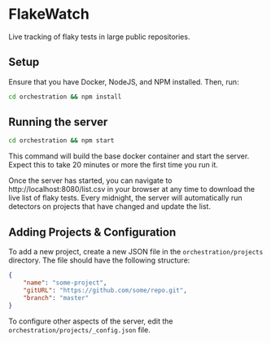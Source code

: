 # FlakeWatch

Live tracking of flaky tests in large public repositories.

## Setup

Ensure that you have Docker, NodeJS, and NPM installed. Then, run:

```bash
cd orchestration && npm install
```

## Running the server

```bash
cd orchestration && npm start
```

This command will build the base docker container and start the server. Expect this to take 20 minutes or more the first time you run it.

Once the server has started, you can navigate to http://localhost:8080/list.csv in your browser at any time to download the live list of flaky tests. Every midnight, the server will automatically run detectors on projects that have changed and update the list.

## Adding Projects & Configuration

To add a new project, create a new JSON file in the `orchestration/projects` directory. The file should have the following structure:

```json
{
    "name": "some-project",
    "gitURL": "https://github.com/some/repo.git",
    "branch": "master"
}
```

To configure other aspects of the server, edit the `orchestration/projects/_config.json` file.

